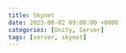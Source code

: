 ```yaml
---
title: Skynet
date: 2023-06-02 09:00:00 +0000
categories: [Unity, Server]
tags: [server, skynet]
---
```


